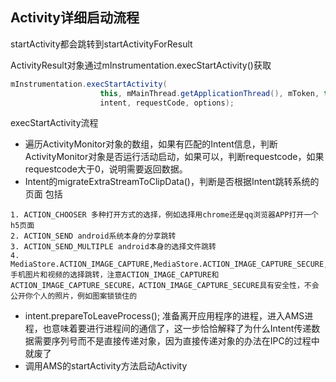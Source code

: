 ## Activity详细启动流程

startActivity都会跳转到startActivityForResult

ActivityResult对象通过mInstrumentation.execStartActivity()获取

```java
mInstrumentation.execStartActivity(
                    this, mMainThread.getApplicationThread(), mToken, this,
                    intent, requestCode, options);
```

execStartActivity流程
* 遍历ActivityMonitor对象的数组，如果有匹配的Intent信息，判断ActivityMonitor对象是否运行活动启动，如果可以，判断requestcode，如果requestcode大于0，说明需要返回数据。
* Intent的migrateExtraStreamToClipData()，判断是否根据Intent跳转系统的页面
包括
```
1. ACTION_CHOOSER 多种打开方式的选择，例如选择用chrome还是qq浏览器APP打开一个h5页面
2. ACTION_SEND android系统本身的分享跳转
3. ACTION_SEND_MULTIPLE android本身的选择文件跳转
4. MediaStore.ACTION_IMAGE_CAPTURE,MediaStore.ACTION_IMAGE_CAPTURE_SECURE,MediaStore.ACTION_VIDEO_CAPTURE 手机图片和视频的选择跳转，注意ACTION_IMAGE_CAPTURE和ACTION_IMAGE_CAPTURE_SECURE，ACTION_IMAGE_CAPTURE_SECURE具有安全性，不会公开你个人的照片，例如图案锁锁住的
```
* intent.prepareToLeaveProcess(); 准备离开应用程序的进程，进入AMS进程，也意味着要进行进程间的通信了，这一步恰恰解释了为什么Intent传递数据需要序列号而不是直接传递对象，因为直接传递对象的办法在IPC的过程中就废了
* 调用AMS的startActivity方法启动Activity